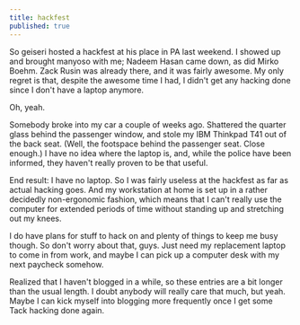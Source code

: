 ```yaml
---
title: hackfest
published: true
---
```


So geiseri hosted a hackfest at his place in PA last weekend. I showed
up and brought manyoso with me; Nadeem Hasan came down, as did Mirko
Boehm. Zack Rusin was already there, and it was fairly awesome. My only
regret is that, despite the awesome time I had, I didn't get any hacking
done since I don't have a laptop anymore.

Oh, yeah.

Somebody broke into my car a couple of weeks ago. Shattered the quarter
glass behind the passenger window, and stole my IBM Thinkpad T41 out of
the back seat. (Well, the footspace behind the passenger seat. Close
enough.) I have no idea where the laptop is, and, while the police have
been informed, they haven't really proven to be that useful.

End result: I have no laptop. So I was fairly useless at the hackfest as
far as actual hacking goes. And my workstation at home is set up in a
rather decidedly non-ergonomic fashion, which means that I can't really
use the computer for extended periods of time without standing up and
stretching out my knees.

I do have plans for stuff to hack on and plenty of things to keep me
busy though. So don't worry about that, guys. Just need my replacement
laptop to come in from work, and maybe I can pick up a computer desk
with my next paycheck somehow.

Realized that I haven't blogged in a while, so these entries are a bit
longer than the usual length. I doubt anybody will really care that
much, but yeah. Maybe I can kick myself into blogging more frequently
once I get some Tack hacking done again.
